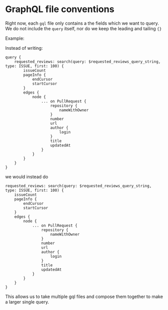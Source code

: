 # GraphQL file conventions

Right now, each `gql` file only contains a the fields which we want to query. We do not include the
`query` itself, nor do we keep the leading and tailing `{}`

Example:

Instead of writing:
```
query {
    requested_reviews: search(query: $requested_reviews_query_string, type: ISSUE, first: 100) {
        issueCount
        pageInfo {
            endCursor
            startCursor
        }
        edges {
            node {
                ... on PullRequest {
                    repository {
                        nameWithOwner
                    }
                    number
                    url
                    author {
                        login
                    }
                    title
                    updatedAt
                }
            }
        }
    }
}
```

we would instead do

```
requested_reviews: search(query: $requested_reviews_query_string, type: ISSUE, first: 100) {
    issueCount
    pageInfo {
        endCursor
        startCursor
    }
    edges {
        node {
            ... on PullRequest {
                repository {
                    nameWithOwner
                }
                number
                url
                author {
                    login
                }
                title
                updatedAt
            }
        }
    }
}
```

This allows us to take multiple gql files and compose them together to make a larger single query.